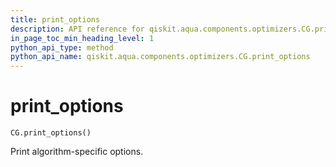 ```yaml
---
title: print_options
description: API reference for qiskit.aqua.components.optimizers.CG.print_options
in_page_toc_min_heading_level: 1
python_api_type: method
python_api_name: qiskit.aqua.components.optimizers.CG.print_options
---
```


# print\_options

<span id="qiskit.aqua.components.optimizers.CG.print_options" />

`CG.print_options()`

Print algorithm-specific options.


